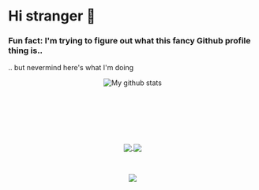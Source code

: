 # Hi stranger 👋

###  Fun fact: I'm trying to figure out what this fancy Github profile thing is..

.. but nevermind here's what I'm doing

<p align="center">
  <img align="center" src="https://github-readme-streak-stats.herokuapp.com?user=starfunkel&theme=vue-dark&hide_border=true&date_format=M%20j%5B%2C%20Y%5D" alt="My github stats" />
</p><br><br><br><br><br>

<p align="center">

<a href="https://github.com/starfunkel/fine_arts">
  <img align="center" src="https://denvercoder1-github-readme-stats.vercel.app/api/pin/?username=starfunkel&repo=fine_arts&title_color=fff&icon_color=f9f9f9&text_color=9f9f9f&bg_color=151515" />
</a>
<a href="https://github.com/starfunkel/get-adinfo">
  <img align="center" src="https://denvercoder1-github-readme-stats.vercel.app/api/pin/?username=starfunkel&repo=get-adinfo&title_color=fff&icon_color=f9f9f9&text_color=9f9f9f&bg_color=151515" />
</a></p><br>

<p align="center">
  <img src="https://raw.githubusercontent.com/catppuccin/catppuccin/main/assets/footers/gray0_ctp_on_line.svg?sanitize=true">
</p>
<!--
**starfunkel/starfunkel** is a ✨ _special_ ✨ repository because its `README.md` (this file) appears on your GitHub profile.

Here are some ideas to get you started:

- 🔭 I’m currently working on ...
- 🌱 I’m currently learning ...
- 👯 I’m looking to collaborate on ...
- 🤔 I’m looking for help with ...
- 💬 Ask me about ...
- 📫 How to reach me: ...
- 😄 Pronouns: ...
- ⚡ Fun fact: ...
-->
